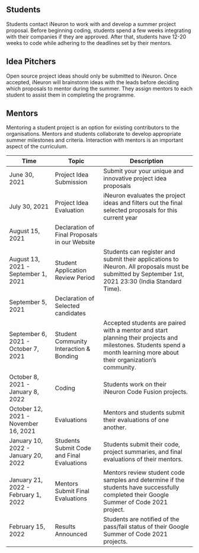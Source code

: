 ## Students
 
Students contact iNeuron to work with and develop a summer project proposal. Before beginning coding, students spend a few weeks integrating with their companies if they are approved. After that, students have 12-20 weeks to code while adhering to the deadlines set by their mentors.
 
## Idea Pitchers
 
Open source project ideas should only be submitted to iNeuron. Once accepted, iNeuron will brainstorm ideas with the leads before deciding which proposals to mentor during the summer. They assign mentors to each student to assist them in completing the programme.
 
## Mentors
 
Mentoring a student project is an option for existing contributors to the organisations. Mentors and students collaborate to develop appropriate summer milestones and criteria. Interaction with mentors is an important aspect of the curriculum.


|Time|Topic|Description|
|-|-|-|
| June 30, 2021 | Project Idea Submission | Submit your your unique and innovative project idea proposals |
| July 30, 2021| Project Idea Evaluation | iNeuron evaluates the project ideas and filters out the final selected proposals for this current year |
| August 15, 2021 | Declaration of Final Proposals in our Website | |
| August 13, 2021 - September 1, 2021 | Student Application Review Period | Students can register and submit their applications to iNeuron. All proposals must be submitted by September 1st, 2021 23:30 (India Standard Time). |
| September 5, 2021 | Declaration of Selected candidates
| September 6, 2021 - October 7, 2021 | Student Community Interaction & Bonding | Accepted students are paired with a mentor and start planning their projects and milestones. Students spend a month learning more about their organization’s community.
| October 8, 2021 - January 8, 2022 | Coding | Students work on their iNeuron Code Fusion projects.|
|October 12, 2021 - November 16, 2021 | Evaluations | Mentors and students submit their evaluations of one another.|
| January 10, 2022 - January 20, 2022 | Students Submit Code and Final Evaluations | Students submit their code, project summaries, and final evaluations of their mentors.|
| January 21, 2022 - February 1, 2022 | Mentors Submit Final Evaluations | Mentors review student code samples and determine if the students have successfully completed their Google Summer of Code 2021 project.|
| February 15, 2022 | Results Announced | Students are notified of the pass/fail status of their Google Summer of Code 2021 projects.|

 

